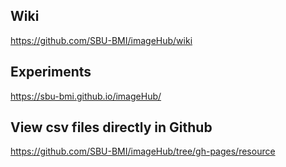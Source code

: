 ## Wiki
https://github.com/SBU-BMI/imageHub/wiki
## Experiments
https://sbu-bmi.github.io/imageHub/
## View csv files directly in Github
https://github.com/SBU-BMI/imageHub/tree/gh-pages/resource

